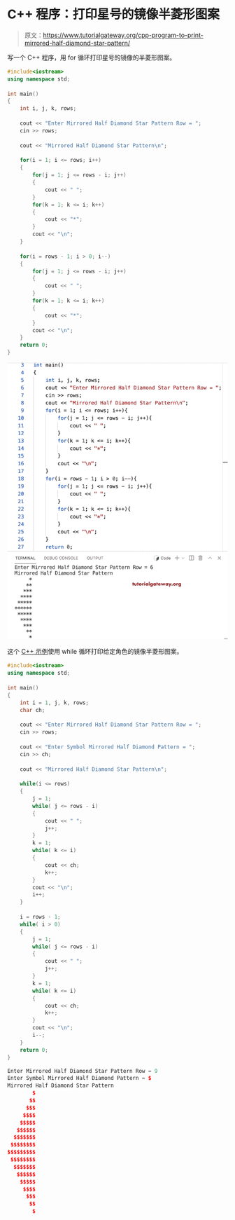 # C++ 程序：打印星号的镜像半菱形图案

> 原文：<https://www.tutorialgateway.org/cpp-program-to-print-mirrored-half-diamond-star-pattern/>

写一个 C++ 程序，用 for 循环打印星号的镜像的半菱形图案。

```cpp
#include<iostream>
using namespace std;

int main()
{
	int i, j, k, rows;

    cout << "Enter Mirrored Half Diamond Star Pattern Row = ";
    cin >> rows;

    cout << "Mirrored Half Diamond Star Pattern\n"; 

    for(i = 1; i <= rows; i++)
    {
    	for(j = 1; j <= rows - i; j++)
		{
            cout << " ";
        }
        for(k = 1; k <= i; k++)
		{
            cout << "*";
        }
        cout << "\n";
    }	

    for(i = rows - 1; i > 0; i--)
    {
    	for(j = 1; j <= rows - i; j++)
		{
            cout << " ";
        }
        for(k = 1; k <= i; k++)
		{
            cout << "*";
        }
        cout << "\n";
    }	
 	return 0;
}
```

![C++ Program to Print Mirrored Half Diamond Star Pattern](img/195082043ebbb4961e13e6e1339e0266.png)

这个 [C++ 示例](https://www.tutorialgateway.org/cpp-programs/)使用 while 循环打印给定角色的镜像半菱形图案。

```cpp
#include<iostream>
using namespace std;

int main()
{
	int i = 1, j, k, rows;
    char ch;

    cout << "Enter Mirrored Half Diamond Star Pattern Row = ";
    cin >> rows;

    cout << "Enter Symbol Mirrored Half Diamond Pattern = ";
    cin >> ch;

    cout << "Mirrored Half Diamond Star Pattern\n"; 

    while(i <= rows)
    {
        j = 1;
    	while( j <= rows - i)
		{
            cout << " ";
            j++;
        }
        k = 1;
        while( k <= i)
		{
            cout << ch;
            k++;
        }
        cout << "\n";
        i++;
    }	

    i = rows - 1;
    while( i > 0)
    {
    	j = 1;
    	while( j <= rows - i)
		{
            cout << " ";
            j++;
        }
        k = 1;
        while( k <= i)
		{
            cout << ch;
            k++;
        }
        cout << "\n";
        i--;
    }	
 	return 0;
}
```

```cpp
Enter Mirrored Half Diamond Star Pattern Row = 9
Enter Symbol Mirrored Half Diamond Pattern = $
Mirrored Half Diamond Star Pattern
        $
       $$
      $$$
     $$$$
    $$$$$
   $$$$$$
  $$$$$$$
 $$$$$$$$
$$$$$$$$$
 $$$$$$$$
  $$$$$$$
   $$$$$$
    $$$$$
     $$$$
      $$$
       $$
        $
```